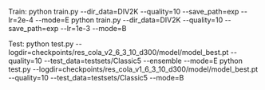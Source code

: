 Train:
python train.py --dir_data=DIV2K --quality=10 --save_path=exp --lr=2e-4 --mode=E
python train.py --dir_data=DIV2K --quality=10 --save_path=exp --lr=1e-3 --mode=B

Test:
python test.py --logdir=checkpoints/res_cola_v2_6_3_10_d300/model/model_best.pt --quality=10 --test_data=testsets/Classic5 --ensemble --mode=E
python test.py --logdir=checkpoints/res_cola_v1_6_3_10_d300/model/model_best.pt --quality=10 --test_data=testsets/Classic5 --mode=B